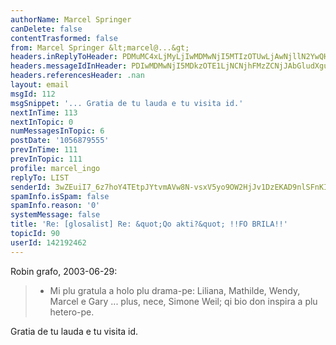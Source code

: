 ```yaml
---
authorName: Marcel Springer
canDelete: false
contentTrasformed: false
from: Marcel Springer &lt;marcel@...&gt;
headers.inReplyToHeader: PDMuMC4xLjMyLjIwMDMwNjI5MTIzOTUwLjAwNjllN2YwQHBhY2lmaWMubmV0LmF1Pg==
headers.messageIdInHeader: PDIwMDMwNjI5MDkzOTE1LjNCNjhFMzZCNjJAbGludXgubG9jYWw+
headers.referencesHeader: .nan
layout: email
msgId: 112
msgSnippet: '... Gratia de tu lauda e tu visita id.'
nextInTime: 113
nextInTopic: 0
numMessagesInTopic: 6
postDate: '1056879555'
prevInTime: 111
prevInTopic: 111
profile: marcel_ingo
replyTo: LIST
senderId: 3wZEuiI7_6z7hoY4TEtpJYtvmAVw8N-vsxV5yo9OW2HjJv1DzEKAD9nlSFnKI1AW5-urtTXQ9FVJAx4s3NvJBuY0S2_MNq0XrxHZXQ
spamInfo.isSpam: false
spamInfo.reason: '0'
systemMessage: false
title: 'Re: [glosalist] Re: &quot;Qo akti?&quot; !!FO BRILA!!'
topicId: 90
userId: 142192462
---
```



Robin grafo, 2003-06-29: 
 > *  Mi plu gratula a holo plu drama-pe: Liliana, Mathilde, Wendy, 
 > Marcel e Gary ... plus, nece, Simone Weil; qi bio don inspira a plu 
 > hetero-pe.

Gratia de tu lauda e tu visita id. 



